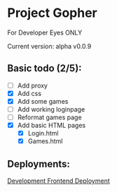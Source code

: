 # Project Gopher

For Developer Eyes ONLY

Current version: alpha v0.0.9

## Basic todo (2/5):
- [ ] Add proxy
- [x] Add css
- [x] Add some games
- [ ] Add working loginpage
- [ ] Reformat games page
- [X] Add basic HTML pages
   - [x] Login.html
   - [X] Games.html
## Deployments:
[Development Frontend Deployment](https://gopher-pi.vercel.app/)
